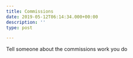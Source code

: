 ```yaml
---
title: Commissions
date: 2019-05-12T06:14:34.000+00:00
description: ''
type: post

---
```


Tell someone about the commissions work you do